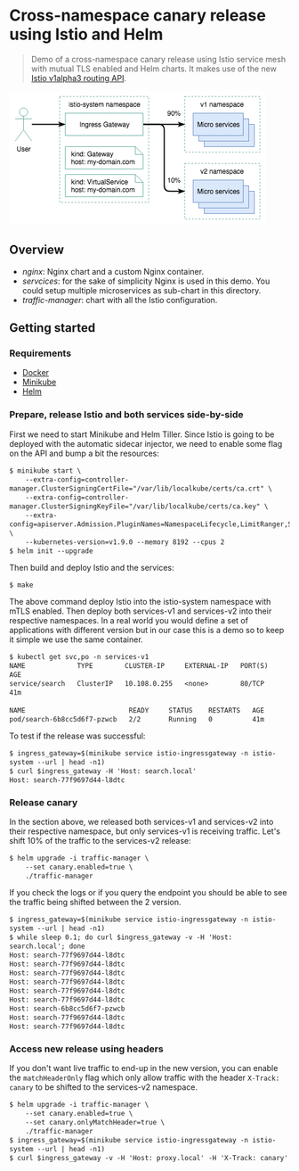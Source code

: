 Cross-namespace canary release using Istio and Helm
===================================================

> Demo of a cross-namespace canary release using Istio service mesh with
mutual TLS enabled and Helm charts. It makes use of the new
[Istio v1alpha3 routing API](https://preliminary.istio.io/blog/2018/v1alpha3-routing.html).

![](istio-cross-namespace-canary-release.png)

## Overview

- *nginx*: Nginx chart and a custom Nginx container.
- *servcices*: for the sake of simplicity Nginx is used in this demo. You could
  setup multiple microservices as sub-chart in this directory.
- *traffic-manager*: chart with all the Istio configuration.

## Getting started

### Requirements

- [Docker](http://docker.io/)
- [Minikube](https://github.com/kubernetes/minikube)
- [Helm](https://helm.sh)

### Prepare, release Istio and both services side-by-side

First we need to start Minikube and Helm Tiller. Since Istio is going to be
deployed with the automatic sidecar injector, we need to enable some flag on the
API and bump a bit the resources:

```
$ minikube start \
    --extra-config=controller-manager.ClusterSigningCertFile="/var/lib/localkube/certs/ca.crt" \
    --extra-config=controller-manager.ClusterSigningKeyFile="/var/lib/localkube/certs/ca.key" \
    --extra-config=apiserver.Admission.PluginNames=NamespaceLifecycle,LimitRanger,ServiceAccount,PersistentVolumeLabel,DefaultStorageClass,DefaultTolerationSeconds,MutatingAdmissionWebhook,ValidatingAdmissionWebhook,ResourceQuota \
    --kubernetes-version=v1.9.0 --memory 8192 --cpus 2
$ helm init --upgrade
```

Then build and deploy Istio and the services:

```
$ make
```

The above command deploy Istio into the istio-system namespace with mTLS
enabled. Then deploy both services-v1 and services-v2 into their respective
namespaces. In a real world you would define a set of applications with
different version but in our case this is a demo so to keep it simple we use
the same container.

```
$ kubectl get svc,po -n services-v1
NAME             TYPE        CLUSTER-IP     EXTERNAL-IP   PORT(S)   AGE
service/search   ClusterIP   10.108.0.255   <none>        80/TCP    41m

NAME                          READY     STATUS    RESTARTS   AGE
pod/search-6b8cc5d6f7-pzwcb   2/2       Running   0          41m
```

To test if the release was successful:

```
$ ingress_gateway=$(minikube service istio-ingressgateway -n istio-system --url | head -n1)
$ curl $ingress_gateway -H 'Host: search.local'
Host: search-77f9697d44-l8dtc
```

### Release canary

In the section above, we released both services-v1 and services-v2 into their
respective namespace, but only services-v1 is receiving traffic. Let's shift
10% of the traffic to the services-v2 release:

```
$ helm upgrade -i traffic-manager \
    --set canary.enabled=true \
    ./traffic-manager
```

If you check the logs or if you query the endpoint you should be able to see
the traffic being shifted between the 2 version.

```
$ ingress_gateway=$(minikube service istio-ingressgateway -n istio-system --url | head -n1)
$ while sleep 0.1; do curl $ingress_gateway -v -H 'Host: search.local'; done
Host: search-77f9697d44-l8dtc
Host: search-77f9697d44-l8dtc
Host: search-77f9697d44-l8dtc
Host: search-77f9697d44-l8dtc
Host: search-77f9697d44-l8dtc
Host: search-77f9697d44-l8dtc
Host: search-6b8cc5d6f7-pzwcb
Host: search-77f9697d44-l8dtc
Host: search-77f9697d44-l8dtc
```

### Access new release using headers

If you don't want live traffic to end-up in the new version, you can enable the
`matchHeaderOnly` flag which only allow traffic with the header
`X-Track: canary` to be shifted to the services-v2 namespace.

```
$ helm upgrade -i traffic-manager \
    --set canary.enabled=true \
    --set canary.onlyMatchHeader=true \
    ./traffic-manager
$ ingress_gateway=$(minikube service istio-ingressgateway -n istio-system --url | head -n1)
$ curl $ingress_gateway -v -H 'Host: proxy.local' -H 'X-Track: canary'
```
